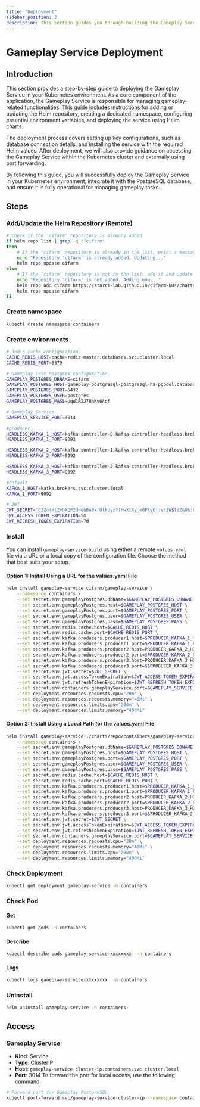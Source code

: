 ```yaml
---
title: "Deployment"
sidebar_position: 2
description: This section guides you through building the Gameplay Service in your Kubernetes environment using Helm.
---
```

# Gameplay Service Deployment
## Introduction
This section provides a step-by-step guide to deploying the Gameplay Service in your Kubernetes environment. As a core component of the application, the Gameplay Service is responsible for managing gameplay-related functionalities. This guide includes instructions for adding or updating the Helm repository, creating a dedicated namespace, configuring essential environment variables, and deploying the service using Helm charts.

The deployment process covers setting up key configurations, such as database connection details, and installing the service with the required Helm values. After deployment, we will also provide guidance on accessing the Gameplay Service within the Kubernetes cluster and externally using port forwarding.

By following this guide, you will successfully deploy the Gameplay Service in your Kubernetes environment, integrate it with the PostgreSQL database, and ensure it is fully operational for managing gameplay tasks.

## Steps
### Add/Update the Helm Repository (Remote)
```bash
# Check if the 'cifarm' repository is already added
if helm repo list | grep -q "^cifarm" 
then
    # If the 'cifarm' repository is already in the list, print a message and update the repository
    echo "Repository 'cifarm' is already added. Updating..."
    helm repo update cifarm
else
    # If the 'cifarm' repository is not in the list, add it and update the repository
    echo "Repository 'cifarm' is not added. Adding now..."
    helm repo add cifarm https://starci-lab.github.io/cifarm-k8s/charts
    helm repo update cifarm
fi
```
### Create namespace
```bash
kubectl create namespace containers
```
### Create environments
```bash
# Redis cache configuration
CACHE_REDIS_HOST=cache-redis-master.databases.svc.cluster.local
CACHE_REDIS_PORT=6379

# Gameplay Test Postgres configuration
GAMEPLAY_POSTGRES_DBNAME=cifarm
GAMEPLAY_POSTGRES_HOST=gameplay-postgresql-postgresql-ha-pgpool.databases.svc.cluster.local
GAMEPLAY_POSTGRES_PORT=5432
GAMEPLAY_POSTGRES_USER=postgres
GAMEPLAY_POSTGRES_PASS=UqW1R2J7UhKv6Aqf

# Gameplay Service
GAMEPLAY_SERVICE_PORT=3014

#producer
HEADLESS_KAFKA_1_HOST=kafka-controller-0.kafka-controller-headless.brokers.svc.cluster.local
HEADLESS_KAFKA_1_PORT=9092

HEADLESS_KAFKA_2_HOST=kafka-controller-1.kafka-controller-headless.brokers.svc.cluster.local
HEADLESS_KAFKA_2_PORT=9092

HEADLESS_KAFKA_3_HOST=kafka-controller-2.kafka-controller-headless.brokers.svc.cluster.local
HEADLESS_KAFKA_3_PORT=9092

#default
KAFKA_1_HOST=kafka.brokers.svc.cluster.local
KAFKA_1_PORT=9092

# JWT
JWT_SECRET="C3ZofmtZ+hXQF2d~&bBu9x'UtkUyz?)MwXiXy_eGFlyO|:v!JW$?iZ&U6:kPQg("
JWT_ACCESS_TOKEN_EXPIRATION=5m
JWT_REFRESH_TOKEN_EXPIRATION=7d

```

### Install
You can install `gameplay-service-build` using either a remote `values.yaml` file via a URL or a local copy of the configuration file. Choose the method that best suits your setup.
#### Option 1: Install Using a URL for the values.yaml File
```bash
helm install gameplay-service cifarm/gameplay-service \
    --namespace containers \
    --set secret.env.gameplayPostgres.dbName=$GAMEPLAY_POSTGRES_DBNAME \
    --set secret.env.gameplayPostgres.host=$GAMEPLAY_POSTGRES_HOST \
    --set secret.env.gameplayPostgres.port=$GAMEPLAY_POSTGRES_PORT \
    --set secret.env.gameplayPostgres.user=$GAMEPLAY_POSTGRES_USER \
    --set secret.env.gameplayPostgres.pass=$GAMEPLAY_POSTGRES_PASS \
    --set secret.env.redis.cache.host=$CACHE_REDIS_HOST \
    --set secret.env.redis.cache.port=$CACHE_REDIS_PORT \
    --set secret.env.kafka.producers.producer1.host=$PRODUCER_KAFKA_1_HOST \
    --set secret.env.kafka.producers.producer1.port=$PRODUCER_KAFKA_1_PORT \
    --set secret.env.kafka.producers.producer2.host=PRODUCER_KAFKA_2_HOST \
    --set secret.env.kafka.producers.producer2.port=$PRODUCER_KAFKA_2_PORT \
    --set secret.env.kafka.producers.producer3.host=PRODUCER_KAFKA_3_HOST \
    --set secret.env.kafka.producers.producer3.port=$$PRODUCER_KAFKA_3_PORT \
    --set secret.env.jwt.secret=$JWT_SECRET \
    --set secret.env.jwt.accessTokenExpiration=$JWT_ACCESS_TOKEN_EXPIRATION \
    --set secret.env.jwt.refreshTokenExpiration=$JWT_REFRESH_TOKEN_EXPIRATION \
    --set secret.env.containers.gameplayService.port=$GAMEPLAY_SERVICE_PORT \
    --set deployment.resources.requests.cpu="20m" \
    --set deployment.resources.requests.memory="40Mi" \
    --set deployment.resources.limits.cpu="200m" \
    --set deployment.resources.limits.memory="400Mi"

```
#### Option 2: Install Using a Local Path for the values.yaml File
```bash
helm install gameplay-service ./charts/repo/containers/gameplay-service/deployment/ \
    --namespace containers \
    --set secret.env.gameplayPostgres.dbName=$GAMEPLAY_POSTGRES_DBNAME \
    --set secret.env.gameplayPostgres.host=$GAMEPLAY_POSTGRES_HOST \
    --set secret.env.gameplayPostgres.port=$GAMEPLAY_POSTGRES_PORT \
    --set secret.env.gameplayPostgres.user=$GAMEPLAY_POSTGRES_USER \
    --set secret.env.gameplayPostgres.pass=$GAMEPLAY_POSTGRES_PASS \
    --set secret.env.redis.cache.host=$CACHE_REDIS_HOST \
    --set secret.env.redis.cache.port=$CACHE_REDIS_PORT \
    --set secret.env.kafka.producers.producer1.host=$PRODUCER_KAFKA_1_HOST \
    --set secret.env.kafka.producers.producer1.port=$PRODUCER_KAFKA_1_PORT \
    --set secret.env.kafka.producers.producer2.host=PRODUCER_KAFKA_2_HOST \
    --set secret.env.kafka.producers.producer2.port=$PRODUCER_KAFKA_2_PORT \
    --set secret.env.kafka.producers.producer3.host=PRODUCER_KAFKA_3_HOST \
    --set secret.env.kafka.producers.producer3.port=$$PRODUCER_KAFKA_3_PORT \
    --set secret.env.jwt.secret=$JWT_SECRET \
    --set secret.env.jwt.accessTokenExpiration=$JWT_ACCESS_TOKEN_EXPIRATION \
    --set secret.env.jwt.refreshTokenExpiration=$JWT_REFRESH_TOKEN_EXPIRATION \
    --set secret.env.containers.gameplayService.port=$GAMEPLAY_SERVICE_PORT \
    --set deployment.resources.requests.cpu="20m" \
    --set deployment.resources.requests.memory="40Mi" \
    --set deployment.resources.limits.cpu="200m" \
    --set deployment.resources.limits.memory="400Mi"
```
### Check Deployment
```bash
kubectl get deployment gameplay-service -n containers
```
### Check Pod
#### Get
```bash
kubectl get pods -n containers
```
#### Describe
```bash
kubectl describe pods gameplay-service-xxxxxxxx  -n containers
```
#### Logs
```bash
kubectl logs gameplay-service-xxxxxxxx  -n containers
```
### Uninstall
```bash
helm uninstall gameplay-service -n containers
```

## Access
### Gameplay Service
- **Kind**: Service  
- **Type**: ClusterIP  
- **Host**: `gameplay-service-cluster-ip.containers.svc.cluster.local`  
- **Port**: 3014
To forward the port for local access, use the following command
```bash
# Forward port for Gameplay PostgreSQL
kubectl port-forward svc/gameplay-service-cluster-ip --namespace containers 3014:3014
```

